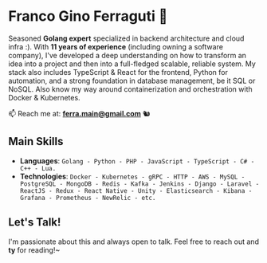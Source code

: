 # Franco Gino Ferraguti 🦔

Seasoned **Golang expert** specialized in backend architecture and cloud infra :). With **11 years of experience** (including owning a software company), I've developed a deep understanding on how to transform an idea into a project and then into a full-fledged scalable, reliable system. My stack also includes TypeScript & React for the frontend, Python for automation, and a strong foundation in database management, be it SQL or NoSQL. Also know my way around containerization and orchestration with Docker & Kubernetes.

📫 Reach me at: **ferra.main@gmail.com** 🐿️ 

## Main Skills

- **Languages**: `Golang - Python - PHP - JavaScript - TypeScript - C# - C++ - Lua.`
- **Technologies**: `Docker - Kubernetes - gRPC - HTTP - AWS - MySQL - PostgreSQL - MongoDB - Redis - Kafka - Jenkins - Django - Laravel - ReactJS - Redux - React Native - Unity - Elasticsearch - Kibana - Grafana - Prometheus - NewRelic - etc.`

## Let's Talk!

I'm passionate about this and always open to talk. Feel free to reach out and **ty** for reading!~

